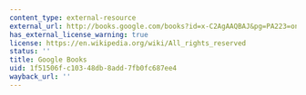 ```yaml
---
content_type: external-resource
external_url: http://books.google.com/books?id=x-C2AgAAQBAJ&pg=PA223=onepage
has_external_license_warning: true
license: https://en.wikipedia.org/wiki/All_rights_reserved
status: ''
title: Google Books
uid: 1f51506f-c103-48db-8add-7fb0fc687ee4
wayback_url: ''
---
```

